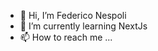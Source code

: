 - 👋 Hi, I’m Federico Nespoli
- 🌱 I’m currently learning NextJs
- 📫 How to reach me ...


<!---
This is a ✨ special ✨ repository because its `README.md` (this file) appears on your GitHub profile.
You can click the Preview link to take a look at your changes.
--->
